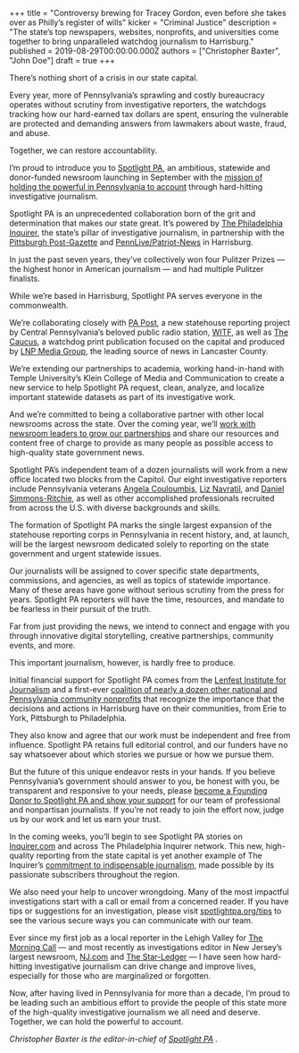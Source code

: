 +++
title = "Controversy brewing for Tracey Gordon, even before she takes over as Philly’s register of wills"
kicker = "Criminal Justice"
description = "The state’s top newspapers, websites, nonprofits, and universities come together to bring unparalleled watchdog journalism to Harrisburg."
published = 2019-08-29T00:00:00.000Z
authors = ["Christopher Baxter", "John Doe"]
draft = true
+++

There’s nothing short of a crisis in our state capital.

Every year, more of Pennsylvania’s sprawling and costly bureaucracy operates without scrutiny from investigative reporters, the watchdogs tracking how our hard-earned tax dollars are spent, ensuring the vulnerable are protected and demanding answers from lawmakers about waste, fraud, and abuse.

Together, we can restore accountability.

I’m proud to introduce you to [Spotlight PA](https://www.spotlightpa.org/), an ambitious, statewide and donor-funded newsroom launching in September with the [mission of holding the powerful in Pennsylvania to account](https://www.spotlightpa.org/about/) through hard-hitting investigative journalism.


Spotlight PA is an unprecedented collaboration born of the grit and determination that makes our state great. It’s powered by [The Philadelphia Inquirer](https://www.inquirer.com/), the state’s pillar of investigative journalism, in partnership with the [Pittsburgh Post-Gazette](https://www.post-gazette.com/) and [PennLive/Patriot-News](https://www.pennlive.com/) in Harrisburg.

In just the past seven years, they’ve collectively won four Pulitzer Prizes — the highest honor in American journalism — and had multiple Pulitzer finalists.

While we’re based in Harrisburg, Spotlight PA serves everyone in the commonwealth.

We’re collaborating closely with [PA Post](https://www.papost.org/), a new statehouse reporting project by Central Pennsylvania’s beloved public radio station, [WITF](https://www.witf.org/), as well as [The Caucus](http://caucuspa.com/), a watchdog print publication focused on the capital and produced by [LNP Media Group](https://lnpmediagroup.com/), the leading source of news in Lancaster County.

We’re extending our partnerships to academia, working hand-in-hand with Temple University’s Klein College of Media and Communication to create a new service to help Spotlight PA request, clean, analyze, and localize important statewide datasets as part of its investigative work.

And we’re committed to being a collaborative partner with other local newsrooms across the state. Over the coming year, we’ll [work with newsroom leaders to grow our partnerships](https://www.spotlightpa.org/contact/) and share our resources and content free of charge to provide as many people as possible access to high-quality state government news.

Spotlight PA’s independent team of a dozen journalists will work from a new office located two blocks from the Capitol. Our eight investigative reporters include Pennsylvania veterans [Angela Couloumbis](https://www.inquirer.com/author/couloumbis_angela/), [Liz Navratil](https://www.inquirer.com/author/navratil_liz/), and [Daniel Simmons-Ritchie](https://papost.org/author/daniel-simmons-ritchie/), as well as other accomplished professionals recruited from across the U.S. with diverse backgrounds and skills.

The formation of Spotlight PA marks the single largest expansion of the statehouse reporting corps in Pennsylvania in recent history, and, at launch, will be the largest newsroom dedicated solely to reporting on the state government and urgent statewide issues.

Our journalists will be assigned to cover specific state departments, commissions, and agencies, as well as topics of statewide importance. Many of these areas have gone without serious scrutiny from the press for years. Spotlight PA reporters will have the time, resources, and mandate to be fearless in their pursuit of the truth.

Far from just providing the news, we intend to connect and engage with you through innovative digital storytelling, creative partnerships, community events, and more.

This important journalism, however, is hardly free to produce.

Initial financial support for Spotlight PA comes from the [Lenfest Institute for Journalism](https://www.lenfestinstitute.org/) and a first-ever [coalition of nearly a dozen other national and Pennsylvania community nonprofits](https://www.spotlightpa.org/support/) that recognize the importance that the decisions and actions in Harrisburg have on their communities, from Erie to York, Pittsburgh to Philadelphia.

They also know and agree that our work must be independent and free from influence. Spotlight PA retains full editorial control, and our funders have no say whatsoever about which stories we pursue or how we pursue them.

But the future of this unique endeavor rests in your hands. If you believe Pennsylvania’s government should answer to you, be honest with you, be transparent and responsive to your needs, please [become a Founding Donor to Spotlight PA and show your support](https://www.spotlightpa.org/donate) for our team of professional and nonpartisan journalists. If you’re not ready to join the effort now, judge us by our work and let us earn your trust.

In the coming weeks, you’ll begin to see Spotlight PA stories on [Inquirer.com](http://inquirer.com/) and across The Philadelphia Inquirer network. This new, high-quality reporting from the state capital is yet another example of The Inquirer’s [commitment to indispensable journalism](https://www.inquirer.com/about/a/philadelphia-inquirer-local-news-journalism-20190331.html), made possible by its passionate subscribers throughout the region.

We also need your help to uncover wrongdoing. Many of the most impactful investigations start with a call or email from a concerned reader. If you have tips or suggestions for an investigation, please visit [spotlightpa.org/tips](http://spotlightpa.org/tips) to see the various secure ways you can communicate with our team.

Ever since my first job as a local reporter in the Lehigh Valley for [The Morning Call](https://www.mcall.com/) — and most recently as investigations editor in New Jersey’s largest newsroom, [NJ.com](http://nj.com/) and [The Star-Ledger](https://www.nj.com/starledger/) — I have seen how hard-hitting investigative journalism can drive change and improve lives, especially for those who are marginalized or forgotten.

Now, after having lived in Pennsylvania for more than a decade, I’m proud to be leading such an ambitious effort to provide the people of this state more of the high-quality investigative journalism we all need and deserve. Together, we can hold the powerful to account.

_Christopher Baxter is the editor-in-chief of_ [_Spotlight PA_](https://www.spotlightpa.org/) _._
